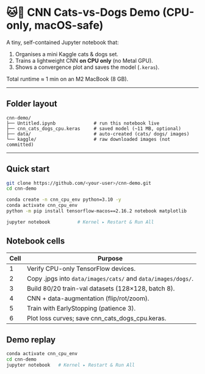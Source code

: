 # 🐱🐶 CNN Cats-vs-Dogs Demo (CPU-only, macOS-safe)

A tiny, self-contained Jupyter notebook that:

1. Organises a mini Kaggle cats & dogs set.  
2. Trains a lightweight CNN **on CPU only** (no Metal GPU).  
3. Shows a convergence plot and saves the model (`.keras`).

Total runtime ≈ 1 min on an M2 MacBook (8 GB).

---

## Folder layout

```
cnn-demo/
├── Untitled.ipynb              # run this notebook live
├── cnn_cats_dogs_cpu.keras     # saved model (~11 MB, optional)
├── data/                       # auto-created (cats/ dogs/ images)
└── kaggle/                     # raw downloaded images (not committed)
```

---

## Quick start

```bash
git clone https://github.com/<your-user>/cnn-demo.git
cd cnn-demo

conda create -n cnn_cpu_env python=3.10 -y
conda activate cnn_cpu_env
python -m pip install tensorflow-macos==2.16.2 notebook matplotlib

jupyter notebook          # Kernel ▸ Restart & Run All
```

## Notebook cells

| Cell | Purpose |
|------|---------|
| 1    | Verify CPU-only TensorFlow devices. |
| 2    | Copy .jpgs into `data/images/cats/` and `data/images/dogs/`. |
| 3    | Build 80/20 train-val datasets (128×128, batch 8). |
| 4    | CNN + data-augmentation (flip/rot/zoom). |
| 5    | Train with EarlyStopping (patience 3). |
| 6    | Plot loss curves; save cnn_cats_dogs_cpu.keras. |

## Demo replay

```bash
conda activate cnn_cpu_env
cd cnn-demo
jupyter notebook   # Kernel ▸ Restart & Run All
```
